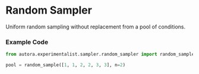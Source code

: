 # Random Sampler

Uniform random sampling without replacement from a pool of conditions.

### Example Code
```python
from autora.experimentalist.sampler.random_sampler import random_sample

pool = random_sample([1, 1, 2, 2, 3, 3], n=2)
```
